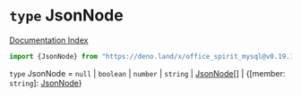 # `type` JsonNode

[Documentation Index](../README.md)

```ts
import {JsonNode} from "https://deno.land/x/office_spirit_mysql@v0.19.10/mod.ts"
```

`type` JsonNode = `null` | `boolean` | `number` | `string` | [JsonNode](../type.JsonNode/README.md)\[] | \{\[member: `string`]: [JsonNode](../type.JsonNode/README.md)}